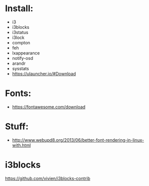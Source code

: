 # Install:
* i3
* i3blocks
* i3status
* i3lock
* compton
* feh
* lxappearance
* notify-osd
* arandr
* sysstats
* https://ulauncher.io/#Download

# Fonts:
* https://fontawesome.com/download

# Stuff:
* http://www.webupd8.org/2013/06/better-font-rendering-in-linux-with.html

# i3blocks
https://github.com/vivien/i3blocks-contrib
